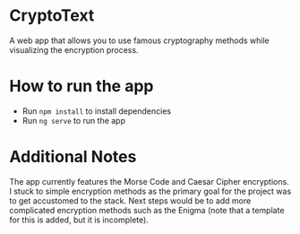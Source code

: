 # CryptoText
A web app that allows you to use famous cryptography methods while visualizing the encryption process.

# How to run the app
* Run `npm install` to install dependencies
* Run `ng serve` to run the app

# Additional Notes
The app currently features the Morse Code and Caesar Cipher encryptions. I stuck to simple encryption methods as the primary goal for the project was to get accustomed to the stack. Next steps would be to add more complicated encryption methods such as the Enigma (note that a template for this is added, but it is incomplete).
